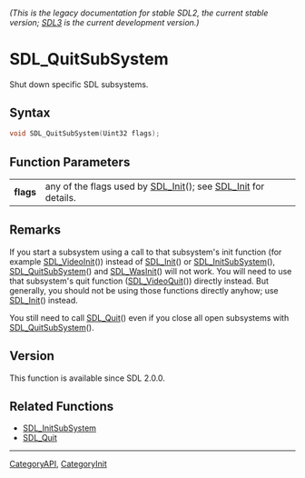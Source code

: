 ###### (This is the legacy documentation for stable SDL2, the current stable version; [SDL3](https://wiki.libsdl.org/SDL3/) is the current development version.)
# SDL_QuitSubSystem

Shut down specific SDL subsystems.

## Syntax

```c
void SDL_QuitSubSystem(Uint32 flags);

```

## Function Parameters

|               |                                                                                        |
| ------------- | -------------------------------------------------------------------------------------- |
| **flags**     | any of the flags used by [SDL_Init](SDL_Init)(); see [SDL_Init](SDL_Init) for details. |

## Remarks

If you start a subsystem using a call to that subsystem's init function
(for example [SDL_VideoInit](SDL_VideoInit)()) instead of
[SDL_Init](SDL_Init)() or [SDL_InitSubSystem](SDL_InitSubSystem)(),
[SDL_QuitSubSystem](SDL_QuitSubSystem)() and [SDL_WasInit](SDL_WasInit)()
will not work. You will need to use that subsystem's quit function
([SDL_VideoQuit](SDL_VideoQuit)()) directly instead. But generally, you
should not be using those functions directly anyhow; use
[SDL_Init](SDL_Init)() instead.

You still need to call [SDL_Quit](SDL_Quit)() even if you close all open
subsystems with [SDL_QuitSubSystem](SDL_QuitSubSystem)().

## Version

This function is available since SDL 2.0.0.

## Related Functions

* [SDL_InitSubSystem](SDL_InitSubSystem)
* [SDL_Quit](SDL_Quit)

----
[CategoryAPI](CategoryAPI), [CategoryInit](CategoryInit)

